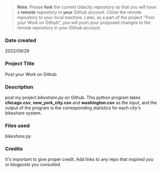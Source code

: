 >**Note**: Please **fork** the current Udacity repository so that you will have a **remote** repository in **your** Github account. Clone the remote repository to your local machine. Later, as a part of the project "Post your Work on Github", you will push your proposed changes to the remote repository in your Github account.

### Date created
2022/09/29

### Project Title
Post your Work on Github

### Description
post my project *bikeshare.py* on Github. This python program takes **chicago.csv**, **new_york_city.csv** and **washington.csv** as the input, and the output of the program is the corresponding statistics for each city's bikeshare system.

### Files used
*bikeshare.py*

### Credits
It's important to give proper credit. Add links to any repo that inspired you or blogposts you consulted.

